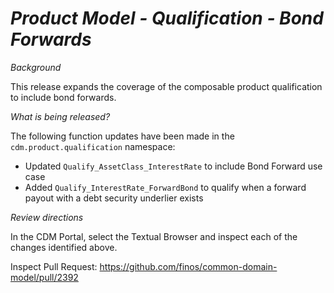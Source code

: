 # *Product Model - Qualification - Bond Forwards*

_Background_

This release expands the coverage of the composable product qualification to include bond forwards.

_What is being released?_

The following function updates have been made in the `cdm.product.qualification` namespace:

- Updated `Qualify_AssetClass_InterestRate` to include Bond Forward use case
- Added `Qualify_InterestRate_ForwardBond` to qualify when a forward payout with a debt security underlier exists 

_Review directions_

In the CDM Portal, select the Textual Browser and inspect each of the changes identified above.

Inspect Pull Request: https://github.com/finos/common-domain-model/pull/2392
